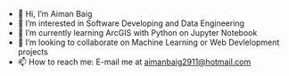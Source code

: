 - 👋 Hi, I’m Aiman Baig
- 👀 I’m interested in Software Developing and Data Engineering
- 🌱 I’m currently learning ArcGIS with Python on Jupyter Notebook
- 💞️ I’m looking to collaborate on Machine Learning or Web Devlelopment projects
- 📫 How to reach me: E-mail me at aimanbaig2911@hotmail.com

<!---
aimanbaig/aimanbaig is a ✨ special ✨ repository because its `README.md` (this file) appears on your GitHub profile.
You can click the Preview link to take a look at your changes.
--->
